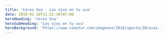 ```yaml
---
title: 'Ceres Uva - Los ojos en tu uva'
date: 2018-02-10T11:52:18+07:00
heroHeading: 'Ceres Uva'
heroSubHeading: 'Los ojos en tu uva'
heroBackground: 'https://www.vinetur.com/imagenes/2018/agosto/28/uvas.jpg'
---
```

